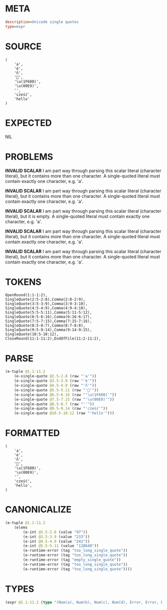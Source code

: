 # META
~~~ini
description=Unicode single quotes
type=expr
~~~
# SOURCE
~~~roc
(
    'a',
    'é',
    'ñ',
    '🚀',
    '\u(1F680)',
    '\u(00E9)',
    '',
    'cześć',
    'hello'
)
~~~
# EXPECTED
NIL
# PROBLEMS
**INVALID SCALAR**
I am part way through parsing this scalar literal (character literal), but it contains more than one character.
A single-quoted literal must contain exactly one character, e.g. 'a'.

**INVALID SCALAR**
I am part way through parsing this scalar literal (character literal), but it contains more than one character.
A single-quoted literal must contain exactly one character, e.g. 'a'.

**INVALID SCALAR**
I am part way through parsing this scalar literal (character literal), but it is empty.
A single-quoted literal must contain exactly one character, e.g. 'a'.

**INVALID SCALAR**
I am part way through parsing this scalar literal (character literal), but it contains more than one character.
A single-quoted literal must contain exactly one character, e.g. 'a'.

**INVALID SCALAR**
I am part way through parsing this scalar literal (character literal), but it contains more than one character.
A single-quoted literal must contain exactly one character, e.g. 'a'.

# TOKENS
~~~zig
OpenRound(1:1-1:2),
SingleQuote(2:5-2:8),Comma(2:8-2:9),
SingleQuote(3:5-3:9),Comma(3:9-3:10),
SingleQuote(4:5-4:9),Comma(4:9-4:10),
SingleQuote(5:5-5:11),Comma(5:11-5:12),
SingleQuote(6:5-6:16),Comma(6:16-6:17),
SingleQuote(7:5-7:15),Comma(7:15-7:16),
SingleQuote(8:5-8:7),Comma(8:7-8:8),
SingleQuote(9:5-9:14),Comma(9:14-9:15),
SingleQuote(10:5-10:12),
CloseRound(11:1-11:2),EndOfFile(11:2-11:2),
~~~
# PARSE
~~~clojure
(e-tuple @1.1-11.2
	(e-single-quote @2.5-2.8 (raw "'a'"))
	(e-single-quote @3.5-3.9 (raw "'é'"))
	(e-single-quote @4.5-4.9 (raw "'ñ'"))
	(e-single-quote @5.5-5.11 (raw "'🚀'"))
	(e-single-quote @6.5-6.16 (raw "'\u(1F680)'"))
	(e-single-quote @7.5-7.15 (raw "'\u(00E9)'"))
	(e-single-quote @8.5-8.7 (raw "''"))
	(e-single-quote @9.5-9.14 (raw "'cześć'"))
	(e-single-quote @10.5-10.12 (raw "'hello'")))
~~~
# FORMATTED
~~~roc
(
	'a',
	'é',
	'ñ',
	'🚀',
	'\u(1F680)',
	'\u(00E9)',
	'',
	'cześć',
	'hello',
)
~~~
# CANONICALIZE
~~~clojure
(e-tuple @1.1-11.2
	(elems
		(e-int @2.5-2.8 (value "97"))
		(e-int @3.5-3.9 (value "233"))
		(e-int @4.5-4.9 (value "241"))
		(e-int @5.5-5.11 (value "128640"))
		(e-runtime-error (tag "too_long_single_quote"))
		(e-runtime-error (tag "too_long_single_quote"))
		(e-runtime-error (tag "empty_single_quote"))
		(e-runtime-error (tag "too_long_single_quote"))
		(e-runtime-error (tag "too_long_single_quote"))))
~~~
# TYPES
~~~clojure
(expr @1.1-11.2 (type "(Num(a), Num(b), Num(c), Num(d), Error, Error, Error, Error, Error)"))
~~~
